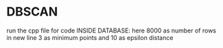 # DBSCAN
run the cpp file for code
INSIDE DATABASE:
here 8000 as number of rows
in new line 3 as minimum points and 10 as epsilon distance
